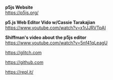 **p5js Website**  
https://p5js.org/

**p5.js Web Editor Vido w/Cassie Tarakajian**  
https://www.youtube.com/watch?v=x1rJJRVTpAI

**Shiffman's video about the p5js editor**  
https://www.youtube.com/watch?v=5nf41qLeagU

https://glitch.com

https://github.com

https://repl.it/
